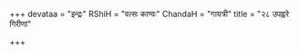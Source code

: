 +++
devataa = "इन्द्रः"
RShiH = "वत्सः काण्वः"
ChandaH = "गायत्री"
title = "२८ उपह्वरे गिरीणां"

+++
